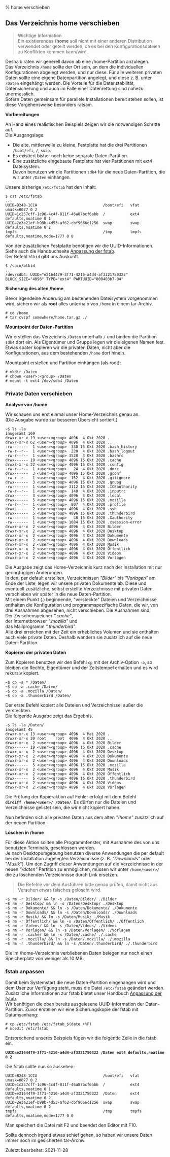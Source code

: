 % home verschieben

## Das Verzeichnis home verschieben

> Wichtige Information  
> Ein existierendes **/home** soll nicht mit einer anderen Distribution verwendet oder geteilt werden, da es bei den Konfigurationsdateien zu Konflikten kommen kann/wird.

Deshalb raten wir generell davon ab eine /home-Partition anzulegen.  
Das Verzeichnis `/home` sollte der Ort sein, an dem die individuellen Konfigurationen abgelegt werden, und nur diese. Für alle weiteren privaten Daten sollte eine eigene Datenpartition angelegt, und diese z. B. unter `/Daten` eingehängt werden. Die Vorteile für die Datenstabilität, Datensicherung und auch im Falle einer Datenrettung sind nahezu unermesslich.  
Sofern Daten gemeinsam für parallele Installationen bereit stehen sollen, ist diese Vorgehensweise besonders ratsam.

**Vorbereitungen**

An Hand eines realistischen Beispiels zeigen wir die notwendigen Schritte auf.  
Die Ausgangslage:

* Die alte, mittlerweile zu kleine, Festplatte hat die drei Partitionen `/boot/efi`, `/`, `swap`.
* Es existiert bisher noch keine separate Daten-Partition.
* Eine zusätzliche eingebaute Festplatte hat vier Partitionen mit ext4-Dateisystem.  
  Davon benutzen wir die Partitionen `sdb4` für die neue Daten-Partition, die wir unter `/Daten` einhängen.

Unsere bisherige `/etc/fstab` hat den Inhalt:

~~~
$ cat /etc/fstab
...
UUID=B248-1CCA                             /boot/efi   vfat    umask=0077 0 2
UUID=1c257cff-1c96-4c4f-811f-46a87bcf6abb  /           ext4    defaults,noatime 0 1
UUID=2e3a21ef-b98b-4d53-af62-cbf9666c1256  swap        swap    defaults,noatime 0 2
tmpfs                                      /tmp        tmpfs   defaults,noatime,mode=1777 0 0
~~~

Von der zusätzlichen Festplatte benötigen wir die UUID-Informationen. Siehe auch die Handbuchseite [Anpassung der fstab](0316-home-move_de.md#fstab-anpassen).  
Der Befehl `blkid` gibt uns Auskunft.

~~~
$ /sbin/blkid
...
/dev/sdb4: UUID="e2164479-3f71-4216-a4d4-af3321750322" BLOCK_SIZE="4096" TYPE="ext4" PARTUUID="000403b7-04"
~~~

**Sicherung des alten /home**

Bevor irgendeine Änderung am bestehenden Dateisystem vorgenommen wird, sichern wir als **root** alles unterhalb von `/home` in einem tar-Archiv. 

~~~
# cd /home
# tar cvzpf somewhere/home.tar.gz ./
~~~

**Mountpoint der Daten-Partition**

Wir erstellen das Verzeichnis `/Daten` unterhalb `/` und binden die Partition `sdb4` dort ein. Als Eigentümer und Gruppe legen wir die eigenen Namen fest. Etwas später kopieren wir die privaten Daten, nicht aber die Konfigurationen, aus dem bestehenden `/home` dort hinein.

Mountpoint erstellen und Partition einhängen (als root):

~~~
# mkdir /Daten
# chown <user>:<group> /Daten
# mount -t ext4 /dev/sdb4 /Daten
~~~

### Private Daten verschieben

**Analyse von /home**

Wir schauen uns erst einmal unser Home-Verzeichnis genau an.  
(Die Ausgabe wurde zur besseren Übersicht sortiert.)

~~~
~$ ls -la
insgesamt 169
drwxr-xr-x 19 <user><group> 4096  4 Okt 2020 .
drwxr-xr-x 62 <user><group> 4096  4 Okt 2020 ..
-rw-------  1 <user><group>  330 15 Okt 2020 .bash_history
-rw-r--r--  1 <user><group>  220  4 Okt 2020 .bash_logout
-rw-r--r--  1 <user><group> 3528  4 Okt 2020 .bashrc
drwx------ 19 <user><group> 4096 15 Okt 2020 .cache
drwxr-xr-x 22 <user><group> 4096 15 Okt 2020 .config
-rw-r--r--  1 <user><group>   24  4 Okt 2020 .dmrc
drwx------  3 <user><group> 4096 15 Okt 2020 .gconf
-rw-r--r--  1 <user><group>  152  4 Okt 2020 .gitignore
drwx------  3 <user><group> 4096 15 Okt 2020 .gnupg
-rw-------  1 <user><group> 3112 15 Okt 2020 .ICEauthority
-rw-r--r--  1 <user><group>  140  4 Okt 2020 .inputrc
drwx------  3 <user><group> 4096  4 Okt 2020 .local
drwx------  5 <user><group> 4096 15 Okt 2020 .mozilla
-rw-r--r--  1 <user><group>  807  4 Okt 2020 .profile
drwx------  2 <user><group> 4096  4 Okt 2020 .ssh
drwx------  5 <user><group> 4096 15 Okt 2020 .thunderbird
-rw-------  1 <user><group>   48 15 Okt 2020 .Xauthority
-rw-------  1 <user><group> 1084 15 Okt 2020 .xsession-error
drwxr-xr-x  2 <user><group> 4096  4 Okt 2020 Bilder
drwxr-xr-x  2 <user><group> 4096  4 Okt 2020 Desktop
drwxr-xr-x  2 <user><group> 4096  4 Okt 2020 Dokumente
drwxr-xr-x  2 <user><group> 4096  4 Okt 2020 Downloads
drwxr-xr-x  2 <user><group> 4096  4 Okt 2020 Musik
drwxr-xr-x  2 <user><group> 4096  4 Okt 2020 Öffentlich
drwxr-xr-x  2 <user><group> 4096  4 Okt 2020 Videos
drwxr-xr-x  2 <user><group> 4096  4 Okt 2020 Vorlagen
~~~

Die Ausgabe zeigt das Home-Verzeichnis kurz nach der Installation mit nur geringfügigen Änderungen.  
In den, per default erstellten, Verzeichnissen *"Bilder"* bis *"Vorlagen"* am Ende der Liste, legen wir unsere privaten Dokumente ab. Diese und eventuell zusätzliche, selbst erstellte Verzeichnisse mit privaten Daten, verschieben wir später in die neue Daten-Partition.  
Mit einem Punkt (.) beginnende, "versteckte" Dateien und Verzeichnisse enthalten die Konfiguration und programmspezifische Daten, die wir, von drei Ausnahmen abgesehen, nicht verschieben. Die Ausnahmen sind:  
Der Zwischenspeicher *".cache"*,  
der Internetbrowser *".mozilla"* und  
das Mailprogramm *".thunderbird"*.  
Alle drei erreichen mit der Zeit ein erhebliches Volumen und sie enthalten auch viele private Daten. Deshalb wandern sie zusätzlich auf die neue Daten-Partition.

**Kopieren der privaten Daten**

Zum Kopieren benutzen wir den Befehl `cp` mit der Archiv-Option `-a`, so bleiben die Rechte, Eigentümer und der Zeitstempel erhalten und es wird rekursiv kopiert.

~~~
~$ cp -a * /Daten/
~$ cp -a .cache /Daten/
~$ cp -a .mozilla /Daten/
~$ cp -a .thunderbird /Daten/
~~~

Der erste Befehl kopiert alle Dateien und Verzeichnisse, außer die versteckten.  
Die folgende Ausgabe zeigt das Ergebnis.

~~~
~$ ls -la /Daten/
insgesamt 45
drwxr-xr-x 13 <user><group> 4096  4 Mai 2020 .
drwxr-xr-x 20 root    root  4096  4 Okt 2020 ..
drwxr-xr-x  2 <user><group> 4096  4 Okt 2020 Bilder
drwx------ 19 <user><group> 4096 15 Okt 2020 .cache
drwxr-xr-x  2 <user><group> 4096  4 Okt 2020 Desktop
drwxr-xr-x  2 <user><group> 4096  4 Okt 2020 Dokumente
drwxr-xr-x  2 <user><group> 4096  4 Okt 2020 Downloads
drwx------  5 <user><group> 4096 15 Okt 2020 .mozilla
drwxr-xr-x  2 <user><group> 4096  4 Okt 2020 Musik
drwxr-xr-x  2 <user><group> 4096  4 Okt 2020 Öffentlich
drwx------  5 <user><group> 4096 15 Okt 2020 .thunderbird
drwxr-xr-x  2 <user><group> 4096  4 Okt 2020 Videos
drwxr-xr-x  2 <user><group> 4096  4 Okt 2020 Vorlagen
~~~

Die Prüfung der Kopieraktion auf Fehler erfolgt mit dem Befehl  
**`dirdiff /home/<user>/ /Daten/`**. Es dürfen nur die Dateien und Verzeichnisse gelistet sein, die wir nicht kopiert haben.

Nun befinden sich alle privaten Daten aus dem alten *"/home"* zusätzlich auf der neuen Partition.

**Löschen in /home**

Für diese Aktion sollten alle Programmfenster, mit Ausnahme des von uns benutzten Terminals, geschlossen werden.  
Je nach Desktopumgebung benutzen diverse Anwendungen die per default bei der Installation angelegten Verzeichnisse (z. B. *"Downloads"* oder "*Musik*"). Um den Zugriff dieser Anwendungen auf die Verzeichnisse in der neuen *"/daten"* Partition zu ermöglichen, müssen wir unter `/home/<user>/` die zu löschenden Verzeichnisse durch Link ersetzen.

> Die Befehle vor dem Ausführen bitte genau prüfen, damit nicht aus Versehen etwas falsches gelöscht wird.

~~~
~$ rm -r Bilder/ && ln -s /Daten/Bilder/ ./Bilder
~$ rm -r Desktop/ && ln -s /Daten/Desktop/ ./Desktop
~$ rm -r Dokumente/ && ln -s /Daten/Dokumente/ ./Dokumente
~$ rm -r Downloads/ && ln -s /Daten/Downloads/ ./Downloads
~$ rm -r Musik/ && ln -s /Daten/Musik/ ./Musik
~$ rm -r Öffentlich/ && ln -s /Daten/Öffentlich/ ./Öffentlich
~$ rm -r Videos/ && ln -s /Daten/Videos/ ./Videos
~$ rm -r Vorlagen/ && ln -s /Daten/Vorlagen/ ./Vorlagen
~$ rm -r .cache/ && ln -s /Daten/.cache/ ./.cache
~$ rm -r .mozilla/ && ln -s /Daten/.mozilla/ ./.mozilla
~$ rm -r .thunderbird/ && ln -s /Daten/.thunderbird/ ./.thunderbird
~~~

Die im /home-Verzeichnis verbliebenen Daten belegen nur noch einen Speicherplatz von weniger als 10 MB.

### fstab anpassen

Damit beim Systemstart die neue Daten-Partition eingehangen wird und dem User zur Verfügung steht, muss die Datei `/etc/fstab` geändert werden. Zusätzliche Informationen zur fstab bietet unser Handbuch [Anpassung der fstab](0311-part-uuid_de.md#anpassung-der-fstab).  
Wir benötigen die oben bereits ausgelesene UUID-Information der Daten-Partition. Zuvor erstellen wir eine Sicherungskopie der fstab mit Datumsanhang:

~~~
# cp /etc/fstab /etc/fstab_$(date +%F) 
# mcedit /etc/fstab
~~~

Entsprechend unseres Beispiels fügen wir die folgende Zeile in die fstab ein.

**`UUID=e2164479-3f71-4216-a4d4-af3321750322 /Daten ext4 defaults,noatime 0 2`**

Die fstab sollte nun so aussehen:

~~~
UUID=B248-1CCA                             /boot/efi   vfat    umask=0077 0 2
UUID=1c257cff-1c96-4c4f-811f-46a87bcf6abb  /           ext4    defaults,noatime 0 1
UUID=e2164479-3f71-4216-a4d4-af3321750322  /Daten      ext4    defaults,noatime 0 2
UUID=2e3a21ef-b98b-4d53-af62-cbf9666c1256  swap        swap    defaults,noatime 0 2
tmpfs                                      /tmp        tmpfs   defaults,noatime,mode=1777 0 0
~~~

Man speichert die Datei mit F2 und beendet den Editor mit F10.

Sollte dennoch irgend etwas schief gehen, so haben wir unsere Daten immer noch im gesicherten tar-Archiv.

<div id="rev">Zuletzt bearbeitet: 2021-11-28</div>
